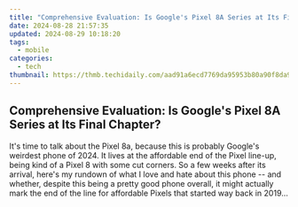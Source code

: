 ```yaml
---
title: "Comprehensive Evaluation: Is Google's Pixel 8A Series at Its Final Chapter?"
date: 2024-08-28 21:57:35
updated: 2024-08-29 10:18:20
tags:
  - mobile
categories:
  - tech
thumbnail: https://thmb.techidaily.com/aad91a6ecd7769da95953b80a90f8da974d1c7ad664fe779b0bcf99c2c1168c7.jpg
---
```


## Comprehensive Evaluation: Is Google's Pixel 8A Series at Its Final Chapter?

It's time to talk about the Pixel 8a, because this is probably Google's weirdest phone of 2024\. It lives at the affordable end of the Pixel line-up, being kind of a Pixel 8 with some cut corners. So a few weeks after its arrival, here's my rundown of what I love and hate about this phone -- and whether, despite this being a pretty good phone overall, it might actually mark the end of the line for affordable Pixels that started way back in 2019...

<ins class="adsbygoogle"
     style="display:block"
     data-ad-format="autorelaxed"
     data-ad-client="ca-pub-7571918770474297"
     data-ad-slot="1223367746"></ins>



<ins class="adsbygoogle"
     style="display:block"
     data-ad-client="ca-pub-7571918770474297"
     data-ad-slot="8358498916"
     data-ad-format="auto"
     data-full-width-responsive="true"></ins>
